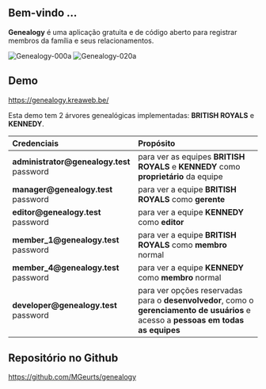 ## Bem-vindo ...

**Genealogy** é uma aplicação gratuita e de código aberto para registrar membros da família e seus relacionamentos.

<img src="https://genealogy.kreaweb.be/img/help/genealogy-000a.webp" class="rounded" alt="Genealogy-000a">
<img src="https://genealogy.kreaweb.be/img/help/genealogy-020a.webp" class="rounded" alt="Genealogy-020a">

## Demo

<a href="https://genealogy.kreaweb.be/" target="_blank">https://genealogy.kreaweb.be/</a>

Esta demo tem 2 árvores genealógicas implementadas: **BRITISH ROYALS** e **KENNEDY**.

<table>
    <thead>
        <tr>
            <th style="text-align:left">Credenciais</th>
            <th style="text-align:left">Propósito</th>
        </tr>
    </thead>
    <tbody>
        <tr>
            <td><b>administrator@genealogy.test</b><br/>password</td>
            <td>para ver as equipes <b>BRITISH ROYALS</b> e <b>KENNEDY</b> como <b>proprietário</b> da equipe</td>
        </tr>
        <tr>
            <td><b>manager@genealogy.test</b><br/>password</td>
            <td>para ver a equipe <b>BRITISH ROYALS</b> como <b>gerente</b></td>
        </tr>
        <tr>
            <td><b>editor@genealogy.test</b><br/>password</td>
            <td>para ver a equipe <b>KENNEDY</b> como <b>editor</b></td>
        </tr>
        <tr>
            <td><b>member_1@genealogy.test</b><br/>password</td>
            <td>para ver a equipe <b>BRITISH ROYALS</b> como <b>membro</b> normal</td>
        </tr>
        <tr>
            <td><b>member_4@genealogy.test</b><br/>password</td>
            <td>para ver a equipe <b>KENNEDY</b> como <b>membro</b> normal</td>
        </tr>
        <tr>
            <td><b>developer@genealogy.test</b><br/>password</td>
            <td>para ver opções reservadas para o <b>desenvolvedor</b>, como o <b>gerenciamento de usuários</b> e acesso a <b>pessoas em todas as equipes</b></td>
        </tr>
    </tbody>
</table>

## Repositório no Github

<a href="https://github.com/MGeurts/genealogy/" target="_blank">https://github.com/MGeurts/genealogy</a>
